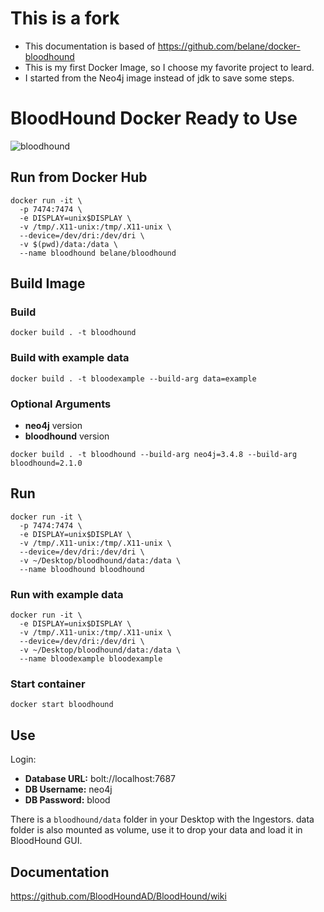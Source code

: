 # This is a fork 
- This documentation is based of https://github.com/belane/docker-bloodhound  
- This is my first Docker Image, so I choose my favorite project to leard.  
- I started from the Neo4j image instead of jdk to save some steps.


# BloodHound Docker Ready to Use
![bloodhound](https://user-images.githubusercontent.com/17031267/48985201-6f587a00-f105-11e8-8355-98e38e08cc5e.png)

## Run from Docker Hub
```
docker run -it \
  -p 7474:7474 \
  -e DISPLAY=unix$DISPLAY \
  -v /tmp/.X11-unix:/tmp/.X11-unix \
  --device=/dev/dri:/dev/dri \
  -v $(pwd)/data:/data \
  --name bloodhound belane/bloodhound
```

## Build Image
### Build
`docker build . -t bloodhound`

### Build with example data
`docker build . -t bloodexample --build-arg data=example`
### Optional Arguments
- **neo4j** version
- **bloodhound** version

`docker build . -t bloodhound --build-arg neo4j=3.4.8 --build-arg bloodhound=2.1.0`

## Run
```
docker run -it \
  -p 7474:7474 \
  -e DISPLAY=unix$DISPLAY \
  -v /tmp/.X11-unix:/tmp/.X11-unix \
  --device=/dev/dri:/dev/dri \
  -v ~/Desktop/bloodhound/data:/data \
  --name bloodhound bloodhound
```
### Run with example data
```
docker run -it \
  -e DISPLAY=unix$DISPLAY \
  -v /tmp/.X11-unix:/tmp/.X11-unix \
  --device=/dev/dri:/dev/dri \
  -v ~/Desktop/bloodhound/data:/data \
  --name bloodexample bloodexample
```

### Start container
```
docker start bloodhound
```

## Use
Login:
- **Database URL:** bolt://localhost:7687
- **DB Username:** neo4j
- **DB Password:** blood

There is a `bloodhound/data` folder in your Desktop with the Ingestors.
data folder is also mounted as volume, use it to drop your data and load it in  BloodHound GUI.

## Documentation
https://github.com/BloodHoundAD/BloodHound/wiki
